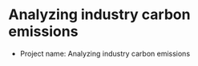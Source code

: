 Analyzing industry carbon emissions
=============================================================
* Project name: Analyzing industry carbon emissions

